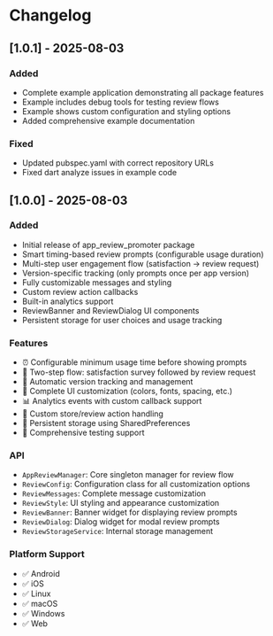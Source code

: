 # Changelog

## [1.0.1] - 2025-08-03

### Added
- Complete example application demonstrating all package features
- Example includes debug tools for testing review flows
- Example shows custom configuration and styling options
- Added comprehensive example documentation

### Fixed
- Updated pubspec.yaml with correct repository URLs
- Fixed dart analyze issues in example code

## [1.0.0] - 2025-08-03

### Added
- Initial release of app_review_promoter package
- Smart timing-based review prompts (configurable usage duration)
- Multi-step user engagement flow (satisfaction → review request)
- Version-specific tracking (only prompts once per app version)
- Fully customizable messages and styling
- Custom review action callbacks
- Built-in analytics support
- ReviewBanner and ReviewDialog UI components
- Persistent storage for user choices and usage tracking

### Features
- ⏰ Configurable minimum usage time before showing prompts
- 🔄 Two-step flow: satisfaction survey followed by review request
- 📱 Automatic version tracking and management
- 🎨 Complete UI customization (colors, fonts, spacing, etc.)
- 📊 Analytics events with custom callback support
- 🏪 Custom store/review action handling
- 💾 Persistent storage using SharedPreferences
- 🧪 Comprehensive testing support

### API
- `AppReviewManager`: Core singleton manager for review flow
- `ReviewConfig`: Configuration class for all customization options
- `ReviewMessages`: Complete message customization
- `ReviewStyle`: UI styling and appearance customization
- `ReviewBanner`: Banner widget for displaying review prompts
- `ReviewDialog`: Dialog widget for modal review prompts
- `ReviewStorageService`: Internal storage management

### Platform Support
- ✅ Android
- ✅ iOS  
- ✅ Linux
- ✅ macOS
- ✅ Windows
- ✅ Web